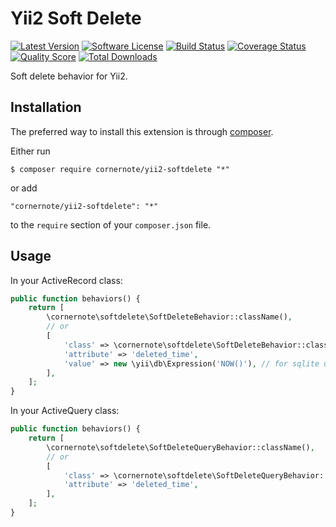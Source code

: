 # Yii2 Soft Delete

[![Latest Version](https://img.shields.io/github/tag/cornernote/yii2-softdelete.svg?style=flat-square&label=release)](https://github.com/cornernote/yii2-softdelete/tags)
[![Software License](https://img.shields.io/badge/license-BSD-brightgreen.svg?style=flat-square)](LICENSE.md)
[![Build Status](https://img.shields.io/travis/cornernote/yii2-softdelete/master.svg?style=flat-square)](https://travis-ci.org/cornernote/yii2-softdelete)
[![Coverage Status](https://img.shields.io/scrutinizer/coverage/g/cornernote/yii2-softdelete.svg?style=flat-square)](https://scrutinizer-ci.com/g/cornernote/yii2-softdelete/code-structure)
[![Quality Score](https://img.shields.io/scrutinizer/g/cornernote/yii2-softdelete.svg?style=flat-square)](https://scrutinizer-ci.com/g/cornernote/yii2-softdelete)
[![Total Downloads](https://img.shields.io/packagist/dt/cornernote/yii2-softdelete.svg?style=flat-square)](https://packagist.org/packages/cornernote/yii2-softdelete)

Soft delete behavior for Yii2.


## Installation

The preferred way to install this extension is through [composer](http://getcomposer.org/download/).

Either run

```
$ composer require cornernote/yii2-softdelete "*"
```

or add

```
"cornernote/yii2-softdelete": "*"
```

to the `require` section of your `composer.json` file.


## Usage

In your ActiveRecord class:

```php
public function behaviors() {
    return [
        \cornernote\softdelete\SoftDeleteBehavior::className(),
        // or
        [
            'class' => \cornernote\softdelete\SoftDeleteBehavior::className(),
            'attribute' => 'deleted_time',
            'value' => new \yii\db\Expression('NOW()'), // for sqlite use - new \yii\db\Expression("date('now')")
        ],
    ];
}
```

In your ActiveQuery class:

```php
public function behaviors() {
    return [
        \cornernote\softdelete\SoftDeleteQueryBehavior::className(),
        // or
        [
            'class' => \cornernote\softdelete\SoftDeleteQueryBehavior::className(),
            'attribute' => 'deleted_time',
        ],
    ];
}
```
